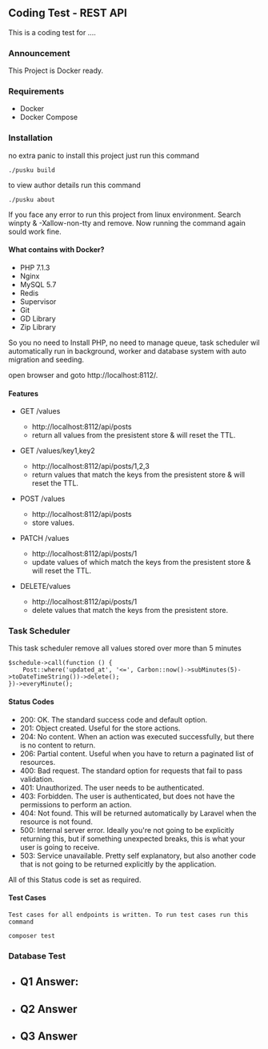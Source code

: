 ## Coding Test - REST API
This is a coding test for ....

### Announcement
This Project is Docker ready.

### Requirements
* Docker
* Docker Compose


### Installation
no extra panic to install this project just run this command

```shell
./pusku build
```

to view author details run this command

```shell
./pusku about
```
If you face any error to run this project from linux environment. Search winpty & -Xallow-non-tty  and remove. Now running the command again sould work fine.

#### What contains with Docker?

- PHP 7.1.3
- Nginx
- MySQL 5.7
- Redis
- Supervisor
- Git
- GD Library
- Zip Library

So you no need to Install PHP, no need to manage queue, task scheduler wil automatically run in background, worker and database system with auto migration and seeding.

open browser and goto http://localhost:8112/. 


#### Features
- GET /values
    - http://localhost:8112/api/posts
    - return all values from the presistent store & will reset the TTL.

- GET /values/key1,key2
    - http://localhost:8112/api/posts/1,2,3
    - return values that match the keys from the presistent store & will reset the TTL.

- POST /values
    - http://localhost:8112/api/posts
    - store values.

- PATCH /values
    - http://localhost:8112/api/posts/1
    - update values of which match the keys from the presistent store & will reset the TTL.

- DELETE/values
    - http://localhost:8112/api/posts/1
    - delete values that match the keys from the presistent store.


### Task Scheduler

This task scheduler remove all values stored over more than 5 minutes

```shell
$schedule->call(function () {
    Post::where('updated_at', '<=', Carbon::now()->subMinutes(5)->toDateTimeString())->delete();
})->everyMinute();
```

#### Status Codes

- 200: OK. The standard success code and default option.
- 201: Object created. Useful for the store actions.
- 204: No content. When an action was executed successfully, but there is no content to return.
- 206: Partial content. Useful when you have to return a paginated list of resources.
- 400: Bad request. The standard option for requests that fail to pass validation.
- 401: Unauthorized. The user needs to be authenticated.
- 403: Forbidden. The user is authenticated, but does not have the permissions to perform an action.
- 404: Not found. This will be returned automatically by Laravel when the resource is not found.
- 500: Internal server error. Ideally you're not going to be explicitly returning this, but if something unexpected breaks, this is what your user is going to receive.
- 503: Service unavailable. Pretty self explanatory, but also another code that is not going to be returned explicitly by the application.

All of this Status code is set as required.

#### Test Cases 
    Test cases for all endpoints is written. To run test cases run this command
```shell
composer test
```


### Database Test
- Q1 Answer:
    - 

- Q2 Answer
    -
- Q3 Answer
    -